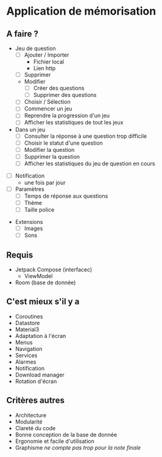# Application de mémorisation

## A faire ?

- Jeu de question
  - [ ] Ajouter / Importer
    - Fichier local
    - Lien http
  - [ ] Supprimer
  - Modifier
    - [ ] Créer des questions
    - [ ] Supprimer des questions
  - [ ] Choisir / Sélection
  - [ ] Commencer un jeu
  - [ ] Reprendre la progression d'un jeu
  - [ ] Afficher les statistiques de tout les jeux
- Dans un jeu
  - [ ] Consulter la réponse à une question trop difficile
  - [ ] Choisir le statut d'une question
  - [ ] Modifier la question
  - [ ] Supprimer la question
  - [ ] Afficher les statistiques du jeu de question en cours
- [ ] Notification
  - une fois par jour
- [ ] Paramètres
  - [ ] Temps de réponse aux questions
  - [ ] Thème
  - [ ] Taille police
- Extensions
  - [ ] Images
  - [ ] Sons

## Requis

- Jetpack Compose (interfacec)
  - ViewModel
- Room (base de donnée)

## C'est mieux s'il y a

- Coroutines
- Datastore
- Material3
- Adaptation à l'écran
- Menus
- Navigation
- Services
- Alarmes
- Notification
- Download manager
- Rotation d'écran

## Critères autres

- Architecture
- Modularité
- Clareté du code
- Bonne conception de la base de donnée
- Ergonomie et facile d'utilisation
- Graphisme _ne compte pas trop pour la note finale_
